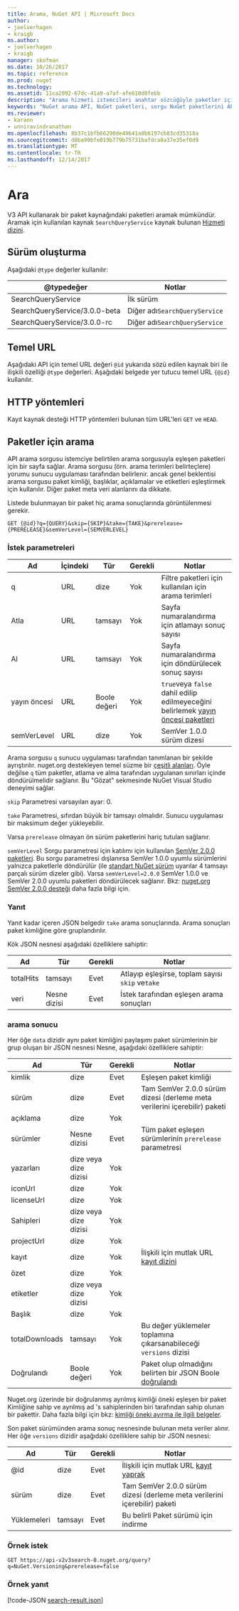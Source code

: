 ```yaml
---
title: Arama, NuGet API | Microsoft Docs
author:
- joelverhagen
- kraigb
ms.author:
- joelverhagen
- kraigb
manager: skofman
ms.date: 10/26/2017
ms.topic: reference
ms.prod: nuget
ms.technology: 
ms.assetid: 11ca2092-67dc-41a9-a7af-afe610d8febb
description: "Arama hizmeti istemcileri anahtar sözcüğüyle paketler için sorgu ve bazı paket alanları sonuçlarına filtre sağlar."
keywords: "NuGet arama API, NuGet paketleri, sorgu NuGet paketlerini API'sine NuGet paketlerini göz atmak için API Bul"
ms.reviewer:
- karann
- unniravindranathan
ms.openlocfilehash: 8b37c1bfb66290de49641a8b6197cb83cd35318a
ms.sourcegitcommit: d0ba99bfe019b779b75731bafdca8a37e35ef0d9
ms.translationtype: MT
ms.contentlocale: tr-TR
ms.lasthandoff: 12/14/2017
---
```

# <a name="search"></a>Ara

V3 API kullanarak bir paket kaynağındaki paketleri aramak mümkündür. Aramak için kullanılan kaynak `SearchQueryService` kaynak bulunan [Hizmeti dizini](service-index.md).

## <a name="versioning"></a>Sürüm oluşturma

Aşağıdaki `@type` değerler kullanılır:

@typedeğer                   | Notlar
----------------------------- | -----
SearchQueryService            | İlk sürüm
SearchQueryService/3.0.0-beta | Diğer adı`SearchQueryService`
SearchQueryService/3.0.0-rc   | Diğer adı`SearchQueryService`

## <a name="base-url"></a>Temel URL

Aşağıdaki API için temel URL değeri `@id` yukarıda sözü edilen kaynak biri ile ilişkili özelliği `@type` değerleri. Aşağıdaki belgede yer tutucu temel URL `{@id}` kullanılır.

## <a name="http-methods"></a>HTTP yöntemleri

Kayıt kaynak desteği HTTP yöntemleri bulunan tüm URL'leri `GET` ve `HEAD`.

## <a name="search-for-packages"></a>Paketler için arama

API arama sorgusu istemciye belirtilen arama sorgusuyla eşleşen paketleri için bir sayfa sağlar. Arama sorgusu (örn. arama terimleri belirteçlere) yorumu sunucu uygulaması tarafından belirlenir. ancak genel beklentisi arama sorgusu paket kimliği, başlıklar, açıklamalar ve etiketleri eşleştirmek için kullanılır. Diğer paket meta veri alanlarını da dikkate.

Listede bulunmayan bir paket hiç arama sonuçlarında görüntülenmesi gerekir.

```
GET {@id}?q={QUERY}&skip={SKIP}&take={TAKE}&prerelease={PRERELEASE}&semVerLevel={SEMVERLEVEL}
```

### <a name="request-parameters"></a>İstek parametreleri

Ad        | İçindeki     | Tür    | Gerekli | Notlar
----------- | ------ | ------- | -------- | -----
q           | URL    | dize  | Yok       | Filtre paketleri için kullanılan için arama terimleri
Atla        | URL    | tamsayı | Yok       | Sayfa numaralandırma için atlamayı sonuç sayısı
Al        | URL    | tamsayı | Yok       | Sayfa numaralandırma için döndürülecek sonuç sayısı
yayın öncesi  | URL    | Boole değeri | Yok       | `true`veya `false` dahil edilip edilmeyeceğini belirlemek [yayın öncesi paketleri](../create-packages/prerelease-packages.md)
semVerLevel | URL    | dize  | Yok       | SemVer 1.0.0 sürüm dizesi 

Arama sorgusu `q` sunucu uygulaması tarafından tanımlanan bir şekilde ayrıştırılır. nuget.org destekleyen temel süzme bir [çeşitli alanları](../consume-packages/finding-and-choosing-packages.md#search-syntax). Öyle değilse `q` tüm paketler, atlama ve alma tarafından uygulanan sınırları içinde döndürülmelidir sağlanır. Bu "Gözat" sekmesinde NuGet Visual Studio deneyimi sağlar.

`skip` Parametresi varsayılan ayar: 0.

`take` Parametresi, sıfırdan büyük bir tamsayı olmalıdır. Sunucu uygulaması bir maksimum değer yükleyebilir.

Varsa `prerelease` olmayan ön sürüm paketlerini hariç tutulan sağlanır.

`semVerLevel` Sorgu parametresi için katılımı için kullanılan [SemVer 2.0.0 paketleri](https://github.com/NuGet/Home/wiki/SemVer2-support-for-nuget.org-%28server-side%29#identifying-semver-v200-packages).
Bu sorgu parametresi dışlanırsa SemVer 1.0.0 uyumlu sürümlerini yalnızca paketlerle döndürülür (ile [standart NuGet sürüm](../reference/package-versioning.md) uyarılar 4 tamsayı parçalı sürüm dizeler gibi).
Varsa `semVerLevel=2.0.0` SemVer 1.0.0 ve SemVer 2.0.0 uyumlu paketleri döndürülecek sağlanır. Bkz: [nuget.org SemVer 2.0.0 desteği](https://github.com/NuGet/Home/wiki/SemVer2-support-for-nuget.org-%28server-side%29) daha fazla bilgi için.

### <a name="response"></a>Yanıt

Yanıt kadar içeren JSON belgedir `take` arama sonuçlarında. Arama sonuçları paket kimliğine göre gruplandırılır.

Kök JSON nesnesi aşağıdaki özelliklere sahiptir:

Ad      | Tür             | Gerekli | Notlar
--------- | ---------------- | -------- | -----
totalHits | tamsayı          | Evet      | Atlayıp eşleşirse, toplam sayısı `skip` ve`take`
veri      | Nesne dizisi | Evet      | İstek tarafından eşleşen arama sonuçları

### <a name="search-result"></a>arama sonucu

Her öğe `data` dizidir aynı paket kimliğini paylaşımı paket sürümlerinin bir grup oluşan bir JSON nesnesi
Nesne, aşağıdaki özelliklere sahiptir:

Ad           | Tür                       | Gerekli | Notlar
-------------- | -------------------------- | -------- | -----
kimlik             | dize                     | Evet      | Eşleşen paket kimliği
sürüm        | dize                     | Evet      | Tam SemVer 2.0.0 sürüm dizesi (derleme meta verilerini içerebilir) paketi
açıklama    | dize                     | Yok       | 
sürümler       | Nesne dizisi           | Evet      | Tüm paket eşleşen sürümlerinin `prerelease` parametresi
yazarları        | dize veya dize dizisi | Yok       | 
iconUrl        | dize                     | Yok       | 
licenseUrl     | dize                     | Yok       | 
Sahipleri         | dize veya dize dizisi | Yok       | 
projectUrl     | dize                     | Yok       | 
kayıt   | dize                     | Yok       | İlişkili için mutlak URL [kayıt dizini](registration-base-url-resource.md#registration-index)
özet        | dize                     | Yok       | 
etiketler           | dize veya dize dizisi | Yok       | 
Başlık          | dize                     | Yok       | 
totalDownloads | tamsayı                    | Yok       | Bu değer yüklemeler toplamına çıkarsanabileceği `versions` dizisi
Doğrulandı       | Boole değeri                    | Yok       | Paket olup olmadığını belirten bir JSON Boole [doğrulandı](../reference/id-prefix-reservation.md)

Nuget.org üzerinde bir doğrulanmış ayrılmış kimliği öneki eşleşen bir paket Kimliğine sahip ve ayrılmış ad 's sahiplerinden biri tarafından sahip olunan bir pakettir. Daha fazla bilgi için bkz: [kimliği öneki ayırma ile ilgili belgeler](../reference/id-prefix-reservation.md).

Son paket sürümünden arama sonuç nesnesinde bulunan meta veriler alınır. Her öğe `versions` dizidir aşağıdaki özelliklere sahip bir JSON nesnesi:

Ad      | Tür    | Gerekli | Notlar
--------- | ------- | -------- | -----
@id       | dize  | Evet      | İlişkili için mutlak URL [kayıt yaprak](registration-base-url-resource.md#registration-leaf)
sürüm   | dize  | Evet      | Tam SemVer 2.0.0 sürüm dizesi (derleme meta verilerini içerebilir) paketi
Yüklemeleri | tamsayı | Evet      | Bu belirli Paket sürümü için indirme

### <a name="sample-request"></a>Örnek istek

```
GET https://api-v2v3search-0.nuget.org/query?q=NuGet.Versioning&prerelease=false
```

### <a name="sample-response"></a>Örnek yanıt

[!code-JSON [search-result.json](./_data/search-result.json)]
